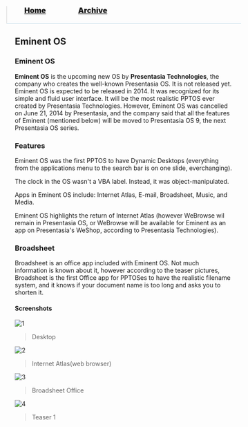 <blockquote style="background: #0000;border-bottom: 1px solid #B2D2E1;height: 30px;margin: 0 -20px 20px;padding: 0px 20px 9px 40px;">
  <p style=""><a href="https://quintenvandamme.github.io/pptos-wiki/" style="font-size: 17px;font-weight: 900;font-style: normal;text-shadow: rgba(255,255,255,0.9) 0 1px 0;">Home</a>&nbsp;&nbsp;&nbsp;&nbsp;&nbsp;&nbsp;&nbsp;&nbsp;&nbsp;&nbsp;&nbsp;&nbsp;&nbsp;&nbsp;&nbsp;&nbsp;&nbsp;&nbsp;
    <a href="https://quintenvandamme.github.io/pptos-wiki/archive/" style="font-size: 17px;font-weight: 900;font-style: normal;text-shadow: rgba(255,255,255,0.9) 0 1px 0;">Archive</a>
  </p>
</blockquote>

## Eminent OS

### Eminent OS
**Eminent OS** is the upcoming new OS by **Presentasia Technologies**, the company who creates the well-known Presentasia OS. It is not released yet. Eminent OS is expected to be released in 2014. It was recognized for its simple and fluid user interface. It will be the most realistic PPTOS ever created by Presentasia Technologies. However, Eminent OS was cancelled on June 21, 2014 by Presentasia, and the company said that all the features of Eminent (mentioned below) will be moved to Presentasia OS 9, the next Presentasia OS series.

### Features
Eminent OS was the first PPTOS to have Dynamic Desktops (everything from the applications menu to the search bar is on one slide, everchanging). 

The clock in the OS wasn't a VBA label. Instead, it was object-manipulated.

Apps in Eminent OS include: Internet Atlas, E-mail, Broadsheet, Music, and Media.

Eminent OS highlights the return of Internet Atlas (however WeBrowse wil remain in Presentasia OS, or WeBrowse will be available for Eminent as an app on Presentasia's WeShop, according to Presentasia Technologies).

### Broadsheet
Broadsheet is an office app included with Eminent OS. Not much information is known about it, however according to the teaser pictures, Broadsheet is the first Office app for PPTOSes to have the realistic filename system, and it knows if your document name is too long and asks you to shorten it.

#### Screenshots

![1](https://user-images.githubusercontent.com/58103738/128839781-436c04bb-d774-49cc-9896-8aaf178ab2ce.png)
> Desktop

![2](https://user-images.githubusercontent.com/58103738/128839875-c3f617a8-175c-4cca-b536-6804ce360671.png)
> Internet Atlas(web browser)

![3](https://user-images.githubusercontent.com/58103738/128839938-2a8afa15-9060-4f83-9132-131b9f6de15e.png)
> Broadsheet Office

![4](https://user-images.githubusercontent.com/58103738/128839996-6d0d9c66-ccfe-48e1-a6d5-a8b5d946520f.png)
> Teaser 1

<body style="background-image: url(https://raw.githubusercontent.com/hexa-one/pptos-wiki/gh-pages/assets/background/background.png);background-repeat: no-repeat;background-attachment: fixed;background-size: cover;">
